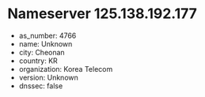 # Nameserver 125.138.192.177

* as_number: 4766
* name: Unknown
* city: Cheonan
* country: KR
* organization: Korea Telecom
* version: Unknown
* dnssec: false
